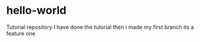# hello-world
Tutorial repository
I have done the tutorial 
then i made my first branch
its a feature one
